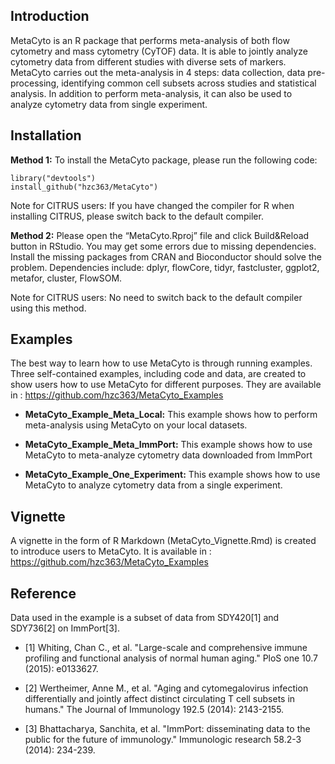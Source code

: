 ## Introduction

MetaCyto is an R package that performs meta-analysis of both flow cytometry and mass cytometry (CyTOF) data. It is able to jointly analyze cytometry data from different studies with diverse sets of markers. MetaCyto carries out the meta-analysis in 4 steps: data collection, data pre-processing, identifying common cell subsets across studies and statistical analysis. In addition to perform meta-analysis, it can also be used to analyze cytometry data from single experiment.  


## Installation

**Method 1:** To install the MetaCyto package, please run the following code:
```
library("devtools")
install_github("hzc363/MetaCyto")
```
Note for CITRUS users: If you have changed the compiler for R when installing CITRUS, please switch back to the default compiler.

**Method 2:** Please open the “MetaCyto.Rproj” file and click Build&Reload button in RStudio. You may get some errors due to missing dependencies. Install the missing packages from CRAN and Bioconductor should solve the problem. Dependencies include: dplyr, flowCore, tidyr, fastcluster, ggplot2, metafor, cluster, FlowSOM. 

Note for CITRUS users: No need to switch back to the default compiler using this method.

## Examples

The best way to learn how to use MetaCyto is through running examples. Three self-contained examples, including code and data, are created to show users how to use MetaCyto for different purposes. They are available in : https://github.com/hzc363/MetaCyto_Examples


* **MetaCyto_Example_Meta_Local:** This example shows how to perform meta-analysis using MetaCyto on your local datasets. 


* **MetaCyto_Example_Meta_ImmPort:** This example shows how to use MetaCyto to meta-analyze cytometry data downloaded from ImmPort


* **MetaCyto_Example_One_Experiment:** This example shows how to use MetaCyto to analyze cytometry data from a single experiment. 

## Vignette
A vignette in the form of R Markdown (MetaCyto_Vignette.Rmd) is created to introduce users to MetaCyto. It is available in : https://github.com/hzc363/MetaCyto_Examples

## Reference

Data used in the example is a subset of data from SDY420[1] and SDY736[2] on ImmPort[3]. 


* [1] Whiting, Chan C., et al. "Large-scale and comprehensive immune profiling and functional analysis of normal human aging." PloS one 10.7 (2015): e0133627.

* [2] Wertheimer, Anne M., et al. "Aging and cytomegalovirus infection differentially and jointly affect distinct circulating T cell subsets in humans." The Journal of Immunology 192.5 (2014): 2143-2155.

* [3] Bhattacharya, Sanchita, et al. "ImmPort: disseminating data to the public for the future of immunology." Immunologic research 58.2-3 (2014): 234-239.
